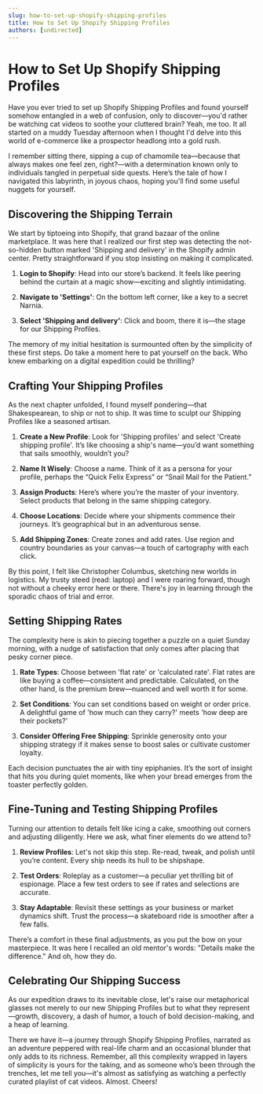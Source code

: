 ```yaml
---
slug: how-to-set-up-shopify-shipping-profiles
title: How to Set Up Shopify Shipping Profiles
authors: [undirected]
---
```



# How to Set Up Shopify Shipping Profiles

Have you ever tried to set up Shopify Shipping Profiles and found yourself somehow entangled in a web of confusion, only to discover—you'd rather be watching cat videos to soothe your cluttered brain? Yeah, me too. It all started on a muddy Tuesday afternoon when I thought I'd delve into this world of e-commerce like a prospector headlong into a gold rush.

I remember sitting there, sipping a cup of chamomile tea—because that always makes one feel zen, right?—with a determination known only to individuals tangled in perpetual side quests. Here’s the tale of how I navigated this labyrinth, in joyous chaos, hoping you'll find some useful nuggets for yourself.

## Discovering the Shipping Terrain

We start by tiptoeing into Shopify, that grand bazaar of the online marketplace. It was here that I realized our first step was detecting the not-so-hidden button marked 'Shipping and delivery' in the Shopify admin center. Pretty straightforward if you stop insisting on making it complicated.

1. **Login to Shopify**: Head into our store’s backend. It feels like peering behind the curtain at a magic show—exciting and slightly intimidating.

2. **Navigate to 'Settings'**: On the bottom left corner, like a key to a secret Narnia.

3. **Select 'Shipping and delivery'**: Click and boom, there it is—the stage for our Shipping Profiles.

The memory of my initial hesitation is surmounted often by the simplicity of these first steps. Do take a moment here to pat yourself on the back. Who knew embarking on a digital expedition could be thrilling?

## Crafting Your Shipping Profiles

As the next chapter unfolded, I found myself pondering—that Shakespearean, to ship or not to ship. It was time to sculpt our Shipping Profiles like a seasoned artisan.

1. **Create a New Profile**: Look for 'Shipping profiles' and select 'Create shipping profile'. It’s like choosing a ship's name—you’d want something that sails smoothly, wouldn’t you?

2. **Name It Wisely**: Choose a name. Think of it as a persona for your profile, perhaps the “Quick Felix Express” or “Snail Mail for the Patient.”

3. **Assign Products**: Here’s where you’re the master of your inventory. Select products that belong in the same shipping category.

4. **Choose Locations**: Decide where your shipments commence their journeys. It’s geographical but in an adventurous sense.

5. **Add Shipping Zones**: Create zones and add rates. Use region and country boundaries as your canvas—a touch of cartography with each click.

By this point, I felt like Christopher Columbus, sketching new worlds in logistics. My trusty steed (read: laptop) and I were roaring forward, though not without a cheeky error here or there. There's joy in learning through the sporadic chaos of trial and error.

## Setting Shipping Rates

The complexity here is akin to piecing together a puzzle on a quiet Sunday morning, with a nudge of satisfaction that only comes after placing that pesky corner piece.

1. **Rate Types**: Choose between 'flat rate' or 'calculated rate'. Flat rates are like buying a coffee—consistent and predictable. Calculated, on the other hand, is the premium brew—nuanced and well worth it for some.

2. **Set Conditions**: You can set conditions based on weight or order price. A delightful game of 'how much can they carry?' meets 'how deep are their pockets?'

3. **Consider Offering Free Shipping**: Sprinkle generosity onto your shipping strategy if it makes sense to boost sales or cultivate customer loyalty.

Each decision punctuates the air with tiny epiphanies. It’s the sort of insight that hits you during quiet moments, like when your bread emerges from the toaster perfectly golden.

## Fine-Tuning and Testing Shipping Profiles

Turning our attention to details felt like icing a cake, smoothing out corners and adjusting diligently. Here we ask, what finer elements do we attend to?

1. **Review Profiles**: Let's not skip this step. Re-read, tweak, and polish until you’re content. Every ship needs its hull to be shipshape.

2. **Test Orders**: Roleplay as a customer—a peculiar yet thrilling bit of espionage. Place a few test orders to see if rates and selections are accurate.

3. **Stay Adaptable**: Revisit these settings as your business or market dynamics shift. Trust the process—a skateboard ride is smoother after a few falls.

There’s a comfort in these final adjustments, as you put the bow on your masterpiece. It was here I recalled an old mentor's words: "Details make the difference." And oh, how they do.

## Celebrating Our Shipping Success

As our expedition draws to its inevitable close, let's raise our metaphorical glasses not merely to our new Shipping Profiles but to what they represent—growth, discovery, a dash of humor, a touch of bold decision-making, and a heap of learning.

There we have it—a journey through Shopify Shipping Profiles, narrated as an adventure peppered with real-life charm and an occasional blunder that only adds to its richness. Remember, all this complexity wrapped in layers of simplicity is yours for the taking, and as someone who’s been through the trenches, let me tell you—it's almost as satisfying as watching a perfectly curated playlist of cat videos. Almost. Cheers!